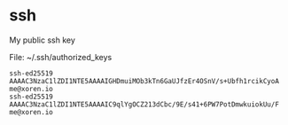 # ssh
My public ssh key

File: ~/.ssh/authorized_keys
```
ssh-ed25519 AAAAC3NzaC1lZDI1NTE5AAAAIGHDmuiMOb3kTn6GaUJfzEr4OSnV/s+Ubfh1rcikCyoA me@xoren.io
ssh-ed25519 AAAAC3NzaC1lZDI1NTE5AAAAIC9qlYgOCZ213dCbc/9E/s41+6PW7PotDmwkuiokUu/F me@xoren.io
```
